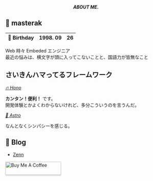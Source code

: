 <div align="center">
    <i>
      <b>
        ABOUT ME.
      </b>
    </i>
</div>

## &#x1f914; masterak

| &#x1f382; Birthday | 1998. 09 | 26 |
| --- | :---: | --- |

<p>
    Web 時々 Embeded エンジニア<br>
    最近の悩みは、横文字が頭に入ってこないことと、国語力が皆無なこと
</p>

## さいきんハマってるフレームワーク

*[&#x1f525; Hono](https://hono.dev/)*

**カンタン！便利！** です。<br>
開発体験とかよくわからないけれど、多分こういうのを言うんだ。

*[&#x1f680; Astro](https://astro.build/)*

なんとなくシンパシーを感じる。

## &#x1f4d2; Blog

- [Zenn](https://zenn.dev/masterak)


<a href="https://www.buymeacoffee.com/masterak" target="_blank"><img src="https://www.buymeacoffee.com/assets/img/custom_images/orange_img.png" alt="Buy Me A Coffee" style="height: 41px !important;width: 174px !important;box-shadow: 0px 3px 2px 0px rgba(190, 190, 190, 0.5) !important;-webkit-box-shadow: 0px 3px 2px 0px rgba(190, 190, 190, 0.5) !important;" ></a>

